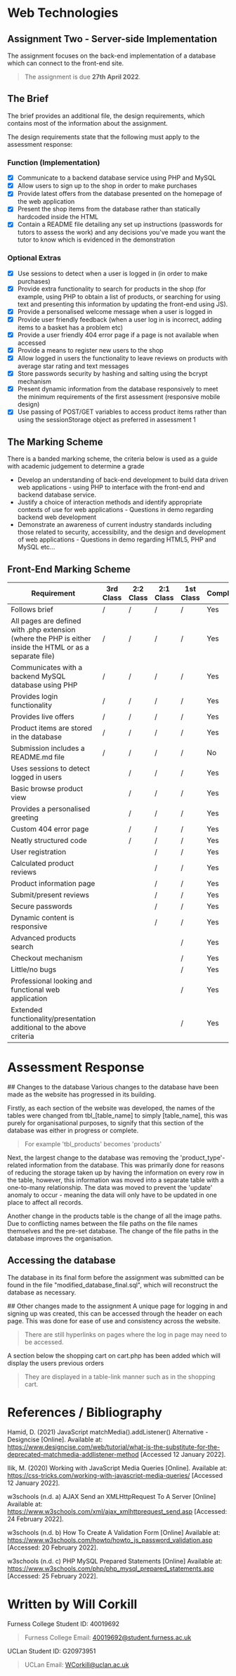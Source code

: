 # Web Technologies
## Assignment Two - Server-side Implementation
The assignment focuses on the back-end implementation of a database which can connect to the front-end site.

>The assignment is due **27th April 2022**. 
## The Brief
The brief provides an additional file, the design requirements, which contains most of the information about the assignment.

The design requirements state that the following must apply to the assessment response:

### Function (Implementation)

 - [x] Communicate to a backend database service using PHP and MySQL
 - [x] Allow users to sign up to the shop in order to make purchases
 - [x] Provide latest offers from the database presented on the homepage of the web application
 - [x] Present the shop items from the database rather than statically hardcoded inside the HTML
 - [x] Contain a README file detailing any set up instructions (passwords for tutors to assess the work) and any decisions you've made you want the tutor to know which is evidenced in the demonstration

### Optional Extras

 - [x] Use sessions to detect when a user is logged in (in order to make purchases)
 - [x] Provide extra functionality to search for products in the shop (for example, using PHP to obtain a list of products, or searching for using text and presenting this information by updating the front-end using JS).
 - [x] Provide a personalised welcome message when a user is logged in
 - [x] Provide user friendly feedback (when a user log in is incorrect, adding items to a basket has a problem etc)
 - [x] Provide a user friendly 404 error page if a page is not available when accessed
 - [x] Provide a means to register new users to the shop
 - [x] Allow logged in users the functionality to leave reviews on products with average star rating and text messages
 - [x] Store passwords security by hashing and salting using the bcrypt mechanism
 - [x] Present dynamic information from the database responsively to meet the minimum requirements of the first assessment (responsive mobile design)
 - [x] Use passing of POST/GET variables to access product items rather than using the sessionStorage object as preferred in assessment 1

 ## The Marking Scheme
 There is a banded marking scheme, the criteria below is used as a guide with academic judgement to determine a grade

 - Develop an understanding of back-end development to build data driven web applications - using PHP to interface with the front-end and backend database service. 
 - Justify a choice of interaction methods and identify appropriate contexts of use for web applications - Questions in demo regarding backend web development 
 - Demonstrate an awareness of current industry standards including those related to security, accessibility, and the design and development of web applications - Questions in demo regarding HTML5, PHP and MySQL etc...

## Front-End Marking Scheme
| Requirement | 3rd Class | 2:2 Class | 2:1 Class | 1st Class | Completed
| -- | -- | -- | -- | -- | -- |
| Follows brief | / | / | / | / | Yes |
| All pages are defined with .php extension (where the PHP is either inside the HTML or as a separate file) | / | / | / | / | Yes |
| Communicates with a backend MySQL database using PHP | / | / | / | / | Yes |
| Provides login functionality | / | / | / | / | Yes |
| Provides live offers | / | / | / | / | Yes |
| Product items are stored in the database | / | / | / | / | Yes |
| Submission includes a README.md file | / | / | / | / | No |
| Uses sessions to detect logged in users |  | / | / | / | Yes |
| Basic browse product view |  | / | / | / | Yes |
| Provides a personalised greeting |  | / | / | / | Yes |
| Custom 404 error page |  | / | / | / | Yes |
| Neatly structured code |  | / | / | / | Yes |
| User registration |  |  | / | / | Yes |
| Calculated product reviews |  |  | / | / | Yes |
| Product information page |  |  | / | / | Yes |
| Submit/present reviews |  |  | / | / | Yes |
| Secure passwords |  |  | / | / | Yes |
| Dynamic content is responsive |  |  | / | / | Yes |
| Advanced products search |  |  |  | / | Yes |
| Checkout mechanism |  |  |  | / | Yes |
| Little/no bugs |  |  |  | / | Yes |
| Professional looking and functional web application |  |  |  | / | Yes |
| Extended functionality/presentation additional to the above criteria |  |  |  | / | Yes |

# Assessment Response
## Changes to the database
Various changes to the database have been made as the website has progressed in its building. 

Firstly, as each section of the website was developed, the names of the tables were changed from tbl_[table_name] to simply [table_name], this was purely for organisational purposes, to signify that this section of the database was either in progress or complete.
> For example 'tbl_products' becomes 'products'

Next, the largest change to the database was removing the 'product_type'-related information from the database. This was primarily done for reasons of reducing the storage taken up by having the information on every row in the table, however, this information was moved into a separate table with a one-to-many relationship. The data was moved to prevent the 'update' anomaly to occur - meaning the data will only have to be updated in one place to affect all records.

Another change in the products table is the change of all the image paths. Due to conflicting names between the file paths on the file names themselves and the pre-set database. The change of the file paths in the database improves the organisation.

## Accessing the database
The database in its final form before the assignment was submitted can be found in the file "modified_database_final.sql", which will reconstruct the database as necessary.

## Other changes made to the assignment
A unique page for logging in and signing up was created, this can be accessed through the header on each page. This was done for ease of use and consistency across the website.
> There are still hyperlinks on pages where the log in page may need to be accessed.

A section below the shopping cart on cart.php has been added which will display the users previous orders
> They are displayed in a table-link manner such as in the shopping cart.

# References / Bibliography
Hamid, D. (2021) JavaScript matchMedia().addListener() Alternative - Designcise [Online]. Available at: https://www.designcise.com/web/tutorial/what-is-the-substitute-for-the-deprecated-matchmedia-addlistener-method [Accessed 12 January 2022].

Ilik, M. (2020) Working with JavaScript Media Queries [Online]. Available at: https://css-tricks.com/working-with-javascript-media-queries/ [Accessed 12 January 2022].

w3schools (n.d. a) AJAX Send an XMLHttpRequest To A Server [Online] Available at: https://www.w3schools.com/xml/ajax_xmlhttprequest_send.asp [Accessed: 24 February 2022].

w3schools (n.d. b) How To Create A Validation Form [Online] Available at: https://www.w3schools.com/howto/howto_js_password_validation.asp [Accessed: 20 February 2022].

w3schools (n.d. c) PHP MySQL Prepared Statements [Online] Available at: https://www.w3schools.com/php/php_mysql_prepared_statements.asp [Accessed: 25 February 2022].

# Written by Will Corkill
Furness College Student ID: 40019692
> Furness College Email: 40019692@student.furness.ac.uk

UCLan Student ID: G20973951
> UCLan Email: WCorkill@uclan.ac.uk

